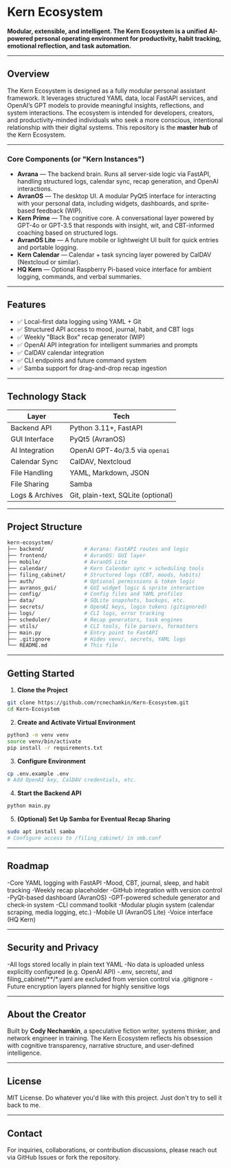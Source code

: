 # Kern Ecosystem

**Modular, extensible, and intelligent. The Kern Ecosystem is a unified AI-powered personal operating environment for productivity, habit tracking, emotional reflection, and task automation.**

---

## Overview

The Kern Ecosystem is designed as a fully modular personal assistant framework. It leverages structured YAML data, local FastAPI services, and OpenAI’s GPT models to provide meaningful insights, reflections, and system interactions. The ecosystem is intended for developers, creators, and productivity-minded individuals who seek a more conscious, intentional relationship with their digital systems.
This repository is the **master hub** of the Kern Ecosystem.

---

### Core Components (or "Kern Instances")

- **Avrana** — The backend brain. Runs all server-side logic via FastAPI, handling structured logs, calendar sync, recap generation, and OpenAI interactions.
- **AvranOS** — The desktop UI. A modular PyQt5 interface for interacting with your personal data, including widgets, dashboards, and sprite-based feedback (WIP).
- **Kern Prime** — The cognitive core. A conversational layer powered by GPT-4o or GPT-3.5 that responds with insight, wit, and CBT-informed coaching based on structured logs.
- **AvranOS Lite** — A future mobile or lightweight UI built for quick entries and portable logging.
- **Kern Calendar** — Calendar + task syncing layer powered by CalDAV (Nextcloud or similar).
- **HQ Kern** — Optional Raspberry Pi-based voice interface for ambient logging, commands, and verbal summaries.

---

## Features

- ✅ Local-first data logging using YAML + Git
- ✅ Structured API access to mood, journal, habit, and CBT logs
- ✅ Weekly "Black Box" recap generator (WIP)
- ✅ OpenAI API integration for intelligent summaries and prompts
- ✅ CalDAV calendar integration
- ✅ CLI endpoints and future command system
- ✅ Samba support for drag-and-drop recap ingestion

---

## Technology Stack

| Layer            | Tech                        |
|------------------|-----------------------------|
| Backend API      | Python 3.11+, FastAPI       |
| GUI Interface    | PyQt5 (AvranOS)             |
| AI Integration   | OpenAI GPT-4o/3.5 via `openai` |
| Calendar Sync    | CalDAV, Nextcloud           |
| File Handling    | YAML, Markdown, JSON        |
| File Sharing     | Samba                       |
| Logs & Archives  | Git, plain-text, SQLite (optional) |

---

## Project Structure

```bash
kern-ecosystem/
├── backend/             # Avrana: FastAPI routes and logic
├── frontend/            # AvranOS: GUI layer
├── mobile/              # AvranOS Lite
├── calendar/            # Kern Calendar sync + scheduling tools
├── filing_cabinet/      # Structured logs (CBT, moods, habits)
├── auth/                # Optional permissions & token logic
├── avranos_gui/         # GUI widget logic & sprite interaction
├── config/              # Config files and YAML profiles
├── data/                # SQLite snapshots, backups, etc.
├── secrets/             # OpenAI keys, login tokens (gitignored)
├── logs/                # CLI logs, error tracking
├── scheduler/           # Recap generators, task engines
├── utils/               # CLI tools, file parsers, formatters
├── main.py              # Entry point to FastAPI
├── .gitignore           # Hides venv/, secrets, YAML logs
└── README.md            # This file
```

---

## Getting Started

1. **Clone the Project**
```bash
git clone https://github.com/rcnechamkin/Kern-Ecosystem.git
cd Kern-Ecosystem
```

2. **Create and Activate Virtual Environment**
```bash
python3 -m venv venv
source venv/bin/activate
pip install -r requirements.txt
```

3. **Configure Environment**
```bash
cp .env.example .env
# Add OpenAI key, CalDAV credentials, etc.
```

4. **Start the Backend API**
```bash
python main.py
```

5. **(Optional) Set Up Samba for Eventual Recap Sharing**
```bash
sudo apt install samba
# Configure access to /filing_cabinet/ in smb.conf
```   
---

## Roadmap
-Core YAML logging with FastAPI
-Mood, CBT, journal, sleep, and habit tracking
 -Weekly recap placeholder
 -GitHub integration with version control
 -PyQt-based dashboard (AvranOS)
 -GPT-powered schedule generator and check-in system
 -CLI command toolkit
 -Modular plugin system (calendar scraping, media logging, etc.)
 -Mobile UI (AvranOS Lite)
 -Voice interface (HQ Kern)

 ---

 ## Security and Privacy
-All logs stored locally in plain text YAML
-No data is uploaded unless explicitly configured (e.g. OpenAI API)
-.env, secrets/, and filing_cabinet/**/*.yaml are excluded from version control via .gitignore
-Future encryption layers planned for highly sensitive logs

---

## About the Creator
Built by **Cody Nechamkin**, a speculative fiction writer, systems thinker, and network engineer in training. The Kern Ecosystem reflects his obsession with cognitive transparency, narrative structure, and user-defined intelligence.

---

## License

MIT License. Do whatever you'd like with this project. Just don't try to sell it back to me.

---

## Contact

For inquiries, collaborations, or contribution discussions, please reach out via GitHub Issues or fork the repository.

